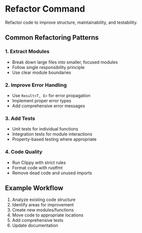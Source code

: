 # Refactor Command

Refactor code to improve structure, maintainability, and testability.

## Common Refactoring Patterns

### 1. Extract Modules
- Break down large files into smaller, focused modules
- Follow single responsibility principle
- Use clear module boundaries

### 2. Improve Error Handling
- Use `Result<T, E>` for error propagation
- Implement proper error types
- Add comprehensive error messages

### 3. Add Tests
- Unit tests for individual functions
- Integration tests for module interactions
- Property-based testing where appropriate

### 4. Code Quality
- Run Clippy with strict rules
- Format code with rustfmt
- Remove dead code and unused imports

## Example Workflow
1. Analyze existing code structure
2. Identify areas for improvement
3. Create new modules/functions
4. Move code to appropriate locations
5. Add comprehensive tests
6. Update documentation
